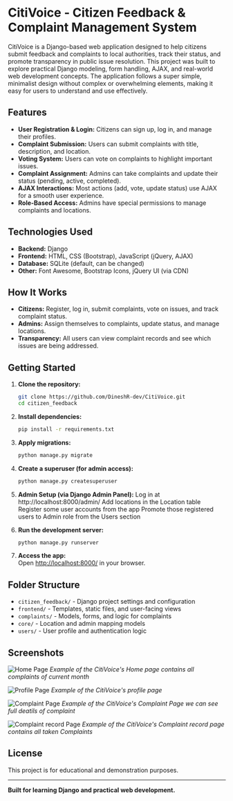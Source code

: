 # CitiVoice - Citizen Feedback & Complaint Management System

CitiVoice is a Django-based web application designed to help citizens submit feedback and complaints to local authorities, track their status, and promote transparency in public issue resolution. This project was built to explore practical Django modeling, form handling, AJAX, and real-world web development concepts. The application follows a super simple, minimalist design without complex or overwhelming elements, making it easy for users to understand and use effectively.

## Features

- **User Registration & Login:** Citizens can sign up, log in, and manage their profiles.
- **Complaint Submission:** Users can submit complaints with title, description, and location.
- **Voting System:** Users can vote on complaints to highlight important issues.
- **Complaint Assignment:** Admins can take complaints and update their status (pending, active, completed).
- **AJAX Interactions:** Most actions (add, vote, update status) use AJAX for a smooth user experience.
- **Role-Based Access:** Admins have special permissions to manage complaints and locations.

## Technologies Used

- **Backend:** Django
- **Frontend:** HTML, CSS (Bootstrap), JavaScript (jQuery, AJAX)
- **Database:** SQLite (default, can be changed)
- **Other:** Font Awesome, Bootstrap Icons, jQuery UI (via CDN)

## How It Works

- **Citizens:** Register, log in, submit complaints, vote on issues, and track complaint status.
- **Admins:** Assign themselves to complaints, update status, and manage locations.
- **Transparency:** All users can view complaint records and see which issues are being addressed.

## Getting Started

1. **Clone the repository:**
   ```bash
   git clone https://github.com/DineshR-dev/CitiVoice.git
   cd citizen_feedback
   ```

2. **Install dependencies:**
   ```bash
   pip install -r requirements.txt
   ```

3. **Apply migrations:**
   ```bash
   python manage.py migrate
   ```
4. **Create a superuser (for admin access):**
   ```bash
   python manage.py createsuperuser
   ```
5. **Admin Setup (via Django Admin Panel):**
   Log in at http://localhost:8000/admin/
   Add locations in the Location table
   Register some user accounts from the app
   Promote those registered users to Admin role from the Users section

4. **Run the development server:**
   ```bash
   python manage.py runserver
   ```

5. **Access the app:**  
   Open [http://localhost:8000/](http://localhost:8000/) in your browser.

## Folder Structure

- `citizen_feedback/` - Django project settings and configuration
- `frontend/` - Templates, static files, and user-facing views
- `complaints/` - Models, forms, and logic for complaints
- `core/` - Location and admin mapping models
- `users/` - User profile and authentication logic

## Screenshots

![Home Page](https://github.com/user-attachments/assets/4e9ce2a8-fb02-4187-9d5c-1f18f05652b0)
*Example of the CitiVoice's Home page contains all complaints of current month* 

![Profile Page](https://github.com/user-attachments/assets/d67a4dfd-156e-452d-b23a-a84db45026e9)
*Example of the CitiVoice's profile page*

![Complaint Page](https://github.com/user-attachments/assets/69c6704d-f83f-4353-a2f5-4d247e7ce6ff)
*Example of the CitiVoice's Complaint Page we can see full deatils of complaint*

![Complaint record Page](https://github.com/user-attachments/assets/ac0d9a93-0e22-477d-b253-2a03537fc951)
*Example of the CitiVoice's Complaint record page contains all taken Complaints*

## License

This project is for educational and demonstration purposes.

---

**Built for learning Django and practical web development.**
